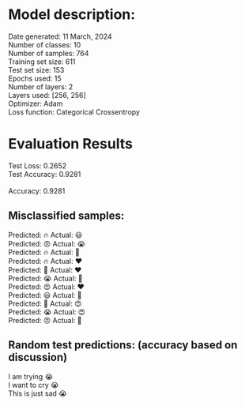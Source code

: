 # Model description:<br>
Date generated: 11 March, 2024<br>
Number of classes: 10<br>
Number of samples: 764<br>
Training set size: 611<br>
Test set size: 153<br>
Epochs used: 15<br>
Number of layers: 2<br>
Layers used: [256, 256]<br>
Optimizer: Adam<br>
Loss function: Categorical Crossentropy<br>
# Evaluation Results<br>
Test Loss: 0.2652<br>
Test Accuracy: 0.9281<br><br>
Accuracy: 0.9281

## Misclassified samples:<br>
Predicted: 🔥 Actual: 😃<br>
Predicted: 😠 Actual: 😭<br>
Predicted: 🔥 Actual: 🤔<br>
Predicted: 🔥 Actual: ❤️<br>
Predicted: 🤔 Actual: ❤️<br>
Predicted: 😭 Actual: 🙏<br>
Predicted: 😍 Actual: ❤️<br>
Predicted: 😃 Actual: 🙏<br>
Predicted: 🙏 Actual: 😍<br>
Predicted: 😭 Actual: 😍<br>
Predicted: 😠 Actual: 🤔<br>

## Random test predictions: (accuracy based on discussion)<br>
I am trying 😭<br>
I want to cry 😭<br>
This is just sad 😭<br>
